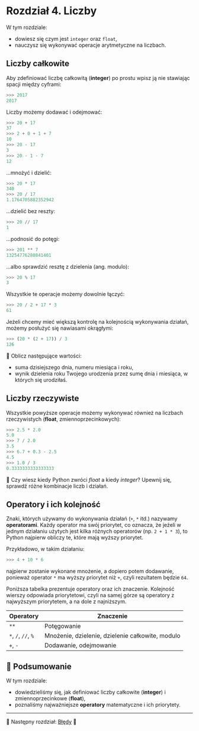 # Rozdział 4. Liczby

W tym rozdziale:

* dowiesz się czym jest `integer` oraz `float`,
* nauczysz się wykonywać operacje arytmetyczne na liczbach.

## Liczby całkowite

Aby zdefiniować liczbę całkowitą (**integer**) po prostu wpisz ją nie stawiając
spacji między cyframi:

```python
>>> 2017
2017
```

Liczby możemy dodawać i odejmować:

```python
>>> 20 + 17
37
>>> 2 + 0 + 1 + 7
10
>>> 20 - 17
3
>>> 20 - 1 - 7
12
```

...mnożyć i dzielić:

```python
>>> 20 * 17
340
>>> 20 / 17
1.1764705882352942
```

...dzielić bez reszty:

```python
>>> 20 // 17
1
```

...podnosić do potęgi:

```python
>>> 201 ** 7
13254776280841401
```

...albo sprawdzić resztę z dzielenia (ang. modulo):

```python
>>> 20 % 17
3
```

Wszystkie te operacje możemy dowolnie łączyć:

```python
>>> 20 / 2 + 17 * 3
61
```

Jeżeli chcemy mieć większą kontrolę na kolejnością wykonywania działań, możemy
posłużyć się nawiasami okrągłymi:

```python
>>> (20 * (2 + 17)) / 3
126
```

:snake: Oblicz następujące wartości:

* suma dzisiejszego dnia, numeru miesiąca i roku,
* wynik dzielenia roku Twojego urodzenia przez sumę dnia i miesiąca,
  w których się urodziłaś.


## Liczby rzeczywiste

Wszystkie powyższe operacje możemy wykonywać również na liczbach rzeczywistych
(**float**, zmiennoprzecinkowych):

```python
>>> 2.5 * 2.0
5.0
>>> 7 / 2.0
3.5
>>> 6.7 + 0.3 - 2.5
4.5
>>> 1.0 / 3
0.3333333333333333
```

:snake: Czy wiesz kiedy Python zwróci *float* a kiedy *integer*? Upewnij się,
sprawdź różne kombinacje liczb i działań.


## Operatory i ich kolejność

Znaki, których używamy do wykonywania działań (`+`, `*` itd.) nazywamy **operatorami**.
Każdy operator ma swój priorytet, co oznacza, że jeżeli w jednym działaniu użytych
jest kilka różnych operatorów (np. `2 + 1 * 3`), to Python najpierw obliczy te, które
mają wyższy priorytet.

Przykładowo, w takim działaniu:

```python
>>> 4 + 10 * 6
```

najpierw zostanie wykonane mnożenie, a dopiero potem dodawanie, ponieważ
operator `*` ma wyższy priorytet niż `+`, czyli rezultatem będzie `64`.

Poniższa tabelka prezentuje operatory oraz ich znaczenie. Kolejność wierszy odpowiada
priorytetowi, czyli na samej górze są operatory z najwyższym priorytetem, a na dole
z najniższym.

Operatory | Znaczenie
--------- | ---------
`**` | Potęgowanie
`*`, `/`, `//`, `%` | Mnożenie, dzielenie, dzielenie całkowite, modulo
`+`, `-`  | Dodawanie, odejmowanie

## :pushpin: Podsumowanie

W tym rozdziale:

* dowiedzieliśmy się, jak definiować liczby całkowite (**integer**)
  i zmiennoprzecinkowe (**float**),
* poznaliśmy najważniejsze **operatory** matematyczne i ich priorytety.

---

:checkered_flag: Następny rozdział: [Błędy](./05_bledy.md) :checkered_flag:
